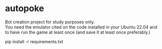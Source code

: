 # autopoke

Bot creation project for study purposes only.  
You need the emulator cited on the code installed in your Ubuntu 22.04 and to have run the game at least once (and save it at least once preferably.)

pip install -r requirements.txt
